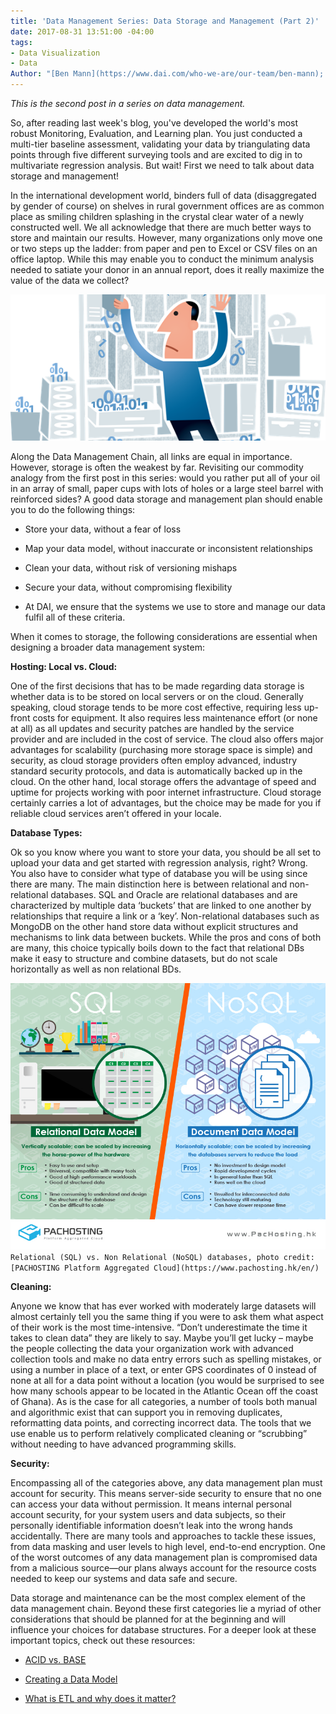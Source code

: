 ```yaml
---
title: 'Data Management Series: Data Storage and Management (Part 2)'
date: 2017-08-31 13:51:00 -04:00
tags:
- Data Visualization
- Data
Author: "[Ben Mann](https://www.dai.com/who-we-are/our-team/ben-mann); [Karim Bin-Humam](https://www.dai.com/who-we-are/our-team/karim-bin-humam)"
---
```


*This is the second post in a series on data management.*

So, after reading last week's blog, you've developed the world's most robust Monitoring, Evaluation, and Learning plan. You just conducted a multi-tier baseline assessment, validating your data by triangulating data points through five different surveying tools and are excited to dig in to multivariate regression analysis. But wait! First we need to talk about data storage and management!

In the international development world, binders full of data (disaggregated by gender of course) on shelves in rural government offices are as common place as smiling children splashing in the crystal clear water of a newly constructed well. We all acknowledge that there are much better ways to store and maintain our results. However, many organizations only move one or two steps up the ladder: from paper and pen to Excel or CSV files on an office laptop. While this may enable you to conduct the minimum analysis needed to satiate your donor in an annual report, does it really maximize the value of the data we collect?

![r4dSkills_DataManagement.png](/uploads/r4dSkills_DataManagement.png)
<!--more-->

Along the Data Management Chain, all links are equal in importance. However, storage is often the weakest by far. Revisiting our commodity analogy from the first post in this series: would you rather put all of your oil in an array of small, paper cups with lots of holes or a large steel barrel with reinforced sides? A good data storage and management plan should enable you to do the following things:

* Store your data, without a fear of loss

* Map your data model, without inaccurate or inconsistent relationships

* Clean your data, without risk of versioning mishaps

* Secure your data, without compromising flexibility

* At DAI, we ensure that the systems we use to store and manage our data fulfil all of these criteria.

When it comes to storage, the following considerations are essential when designing a broader data management system:

**Hosting: Local vs. Cloud:**

One of the first decisions that has to be made regarding data storage is whether data is to be stored on local servers or on the cloud. Generally speaking, cloud storage tends to be more cost effective, requiring less up-front costs for equipment. It also requires less maintenance effort (or none at all) as all updates and security patches are handled by the service provider and are included in the cost of service. The cloud also offers major advantages for scalability (purchasing more storage space is simple) and security, as cloud storage providers often employ advanced, industry standard security protocols, and data is automatically backed up in the cloud. On the other hand, local storage offers the advantage of speed and uptime for projects working with poor internet infrastructure. Cloud storage certainly carries a lot of advantages, but the choice may be made for you if reliable cloud services aren’t offered in your locale.

**Database Types:**

Ok so you know where you want to store your data, you should be all set to upload your data and get started with regression analysis, right? Wrong. You also have to consider what type of database you will be using since there are many. The main distinction here is between relational and non-relational databases. SQL and Oracle are relational databases and are characterized by multiple data ‘buckets’ that are linked to one another by relationships that require a link or a ‘key’. Non-relational databases such as MongoDB on the other hand store data without explicit structures and mechanisms to link data between buckets. While the pros and cons of both are many, this choice typically boils down to the fact that relational DBs make it easy to structure and combine datasets, but do not scale horizontally as well as non relational BDs.

![7e26d5c20f89e7dc217d3d83a1d89e06.jpg](/uploads/7e26d5c20f89e7dc217d3d83a1d89e06.jpg)`Relational (SQL) vs. Non Relational (NoSQL) databases, photo credit: [PACHOSTING Platform Aggregated Cloud](https://www.pachosting.hk/en/)`

**Cleaning:**

Anyone we know that has ever worked with moderately large datasets will almost certainly tell you the same thing if you were to ask them what aspect of their work is the most time-intensive. “Don’t underestimate the time it takes to clean data” they are likely to say. Maybe you’ll get lucky – maybe the people collecting the data your organization work with advanced collection tools and make no data entry errors such as spelling mistakes, or using a number in place of a text, or enter GPS coordinates of 0 instead of none at all for a data point without a location (you would be surprised to see how many schools appear to be located in the Atlantic Ocean off the coast of Ghana). As is the case for all categories, a number of tools both manual and algorithmic exist that can support you in removing duplicates, reformatting data points, and correcting incorrect data. The tools that we use enable us to perform relatively complicated cleaning or “scrubbing” without needing to have advanced programming skills.

**Security:**

Encompassing all of the categories above, any data management plan must account for security. This means server-side security to ensure that no one can access your data without permission. It means internal personal account security, for your system users and data subjects, so their personally identifiable information doesn’t leak into the wrong hands accidentally. There are many tools and approaches to tackle these issues, from data masking and user levels to high level, end-to-end encryption. One of the worst outcomes of any data management plan is compromised data from a malicious source—our plans always account for the resource costs needed to keep our systems and data safe and secure.

Data storage and maintenance can be the most complex element of the data management chain. Beyond these first categories lie a myriad of other considerations that should be planned for at the beginning and will influence your choices for database structures. For a deeper look at these important topics, check out these resources:

* [ACID vs. BASE](https://neo4j.com/blog/acid-vs-base-consistency-models-explained/)

* [Creating a Data Model](http://www.bridging-the-gap.com/data-model-not-too-technical/)

* [What is ETL and why does it matter?](https://www.sas.com/en_my/insights/data-management/what-is-etl.html)